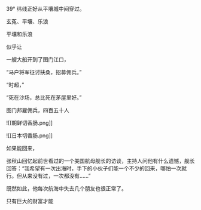 
39° 纬线正好从平壤城中间穿过。

玄菟、平壤、乐浪

平壤和乐浪



似乎让

一艘大船开到了图门江口，

“马户将军征讨扶桑，招募佣兵。”

“时超，”

“死在沙场，总比死在茅屋里好。”

图门邦雇佣兵，四百五十人

![[朝鲜切香肠.png]]

![[日本切香肠.png]]

如果能回来，

张秋山回忆起前世看过的一个美国航母舰长的访谈，主持人问他有什么遗憾，舰长回答：“我希望有一次出海时，手下的小伙子们能一个不少的回来，哪怕一次就行。但从来没有过，一次都没有……”

既然如此，他每次航海中失去几个朋友也很正常了。

只有巨大的财富才能

